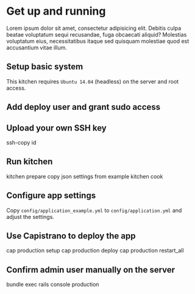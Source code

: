 # Get up and running

Lorem ipsum dolor sit amet, consectetur adipisicing elit. Debitis culpa beatae voluptatum sequi recusandae, fuga obcaecati aliquid? Molestias voluptatum eius, necessitatibus itaque sed quisquam molestiae quod est accusantium vitae illum.

## Setup basic system
This kitchen requires `Ubuntu 14.04` (headless) on the server and root access.

## Add deploy user and grant sudo access

## Upload your own SSH key
ssh-copy id

## Run kitchen

kitchen prepare
copy json settings from example
kitchen cook

## Configure app settings
Copy `config/application_example.yml` to `config/application.yml` and adjust the settings.

## Use Capistrano to deploy the app

cap production setup
cap production deploy
cap production restart_all

## Confirm admin user manually on the server
bundle exec rails console production